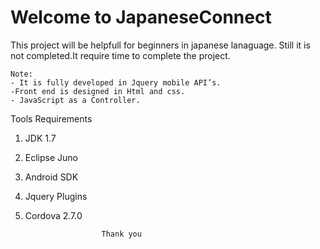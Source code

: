 Welcome to JapaneseConnect
================
This project will be helpfull for beginners in japanese lanaguage. Still it is not completed.It require time to complete the project.

    Note:
    - It is fully developed in Jquery mobile API’s.
    -Front end is designed in Html and css.
    - JavaScript as a Controller.

Tools Requirements

1. JDK 1.7 
2. Eclipse Juno
3. Android SDK
4. Jquery Plugins
5. Cordova 2.7.0 

                        Thank you

